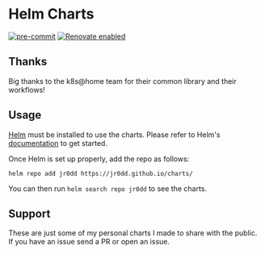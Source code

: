 # Helm Charts

[![pre-commit](https://img.shields.io/badge/pre--commit-enabled-brightgreen?logo=pre-commit&logoColor=white&style=for-the-badge)](https://github.com/pre-commit/pre-commit)
[![Renovate enabled](https://img.shields.io/badge/renovate-enabled-brightgreen.svg)](https://renovatebot.com/)

## Thanks

Big thanks to the k8s@home team for their common library
and their workflows!

## Usage

[Helm](https://helm.sh) must be installed to use the charts.
Please refer to Helm's [documentation](https://helm.sh/docs/) to get started.

Once Helm is set up properly, add the repo as follows:

```console
helm repo add jr0dd https://jr0dd.github.io/charts/
```

You can then run `helm search repo jr0dd` to see the charts.

## Support

These are just some of my personal charts I made to share with the public.
If you have an issue send a PR or open an issue.
